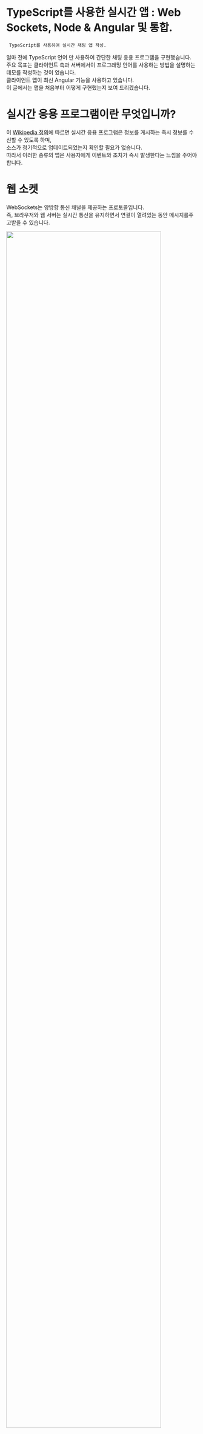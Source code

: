 # TypeScript를 사용한 실시간 앱 : Web Sockets, Node & Angular 및 통합.
``` TypeScript를 사용하여 실시간 채팅 앱 작성.```
  
얼마 전에 TypeScript 언어 만 사용하여 간단한 채팅 응용 프로그램을 구현했습니다. <br />
주요 목표는 클라이언트 측과 서버에서이 프로그래밍 언어를 사용하는 방법을 설명하는 데모를 작성하는 것이 었습니다. <br />
클라이언트 앱이 최신 Angular 기능을 사용하고 있습니다. <br />
이 글에서는 앱을 처음부터 어떻게 구현했는지 보여 드리겠습니다. <br />

# 실시간 응용 프로그램이란 무엇입니까?

이 [Wikipedia 정의](https://en.wikipedia.org/wiki/Real-time_web)에 따르면 실시간 응용 프로그램은 정보를 게시하는 즉시 정보를 수신할 수 있도록 하며, <br />
소스가 정기적으로 업데이트되었는지 확인할 필요가 없습니다. <br />
따라서 이러한 종류의 앱은 사용자에게 이벤트와 조치가 즉시 발생한다는 느낌을 주어야 합니다. <br />

# 웹 소켓
WebSockets는 양방향 통신 채널을 제공하는 프로토콜입니다. <br />
즉, 브라우저와 웹 서버는 실시간 통신을 유지하면서 연결이 열려있는 동안 메시지를주고받을 수 있습니다. <br />

<img src = "https://miro.medium.com/max/1400/1*9HDEuF54yWrJdnwvLaWIWg.png" width = 90%> </img>

# 응용 프로그램 구조
서버 관련 코드와 클라이언트 코드를 분리합니다. <br />
가장 중요한 파일을 설명 할 때 자세한 내용을 살펴 보겠습니다. <br />
현재로서는 다음과 같이 응용 프로그램의 예상 구조입니다. <br />

``` text

  server/
|- src/
|- package.json
|- tsconfig.json
|- gulpfile.js
client/
|- src/
|- package.json
|- tsconfig.json
|- .angular-cli.json

```

# 서버 코드
WebSockets는 [사양](https://tools.ietf.org/html/rfc6455) 이므로 몇 가지 구현을 찾을 수 있습니다. <br />
TypeScript 또는 기타 프로그래밍 언어를 선택할 수 있습니다. <br />
이 경우 가장 빠르고 안정적인 실시간 엔진 중 하나 인 [Socket.IO](https://socket.io/)를 사용 합니다. <br />

# 서버 측 코드에서 TypeScript를 사용하는 이유는 무엇입니까?
TypeScript에는 정말 멋진 [기능이 포함](https://www.typescriptlang.org/) 되어 있으며 매우 자주 업데이트됩니다. <br />
이 [버그의 약 15%](http://ttendency.cs.ucl.ac.uk/projects/type_study/documents/type_study.pdf)를 방지 할 수 있습니다. 더 많은 이유가 필요하십니까? 😄

# 서버 응용 프로그램 초기화
[package.json파일 생성](https://docs.npmjs.com/cli/init)하고 다음 종속성을 설치합니다.
``` linux

  npm install --save express socket.io @types/express @types/socket.io
  
```

<code>devDependencies</code>통합을 허용 <code>gulp</code>하고 <code>typescript</code>나중에 다음 도구를 사용하여 빌드 작업을 쉽게 정의 할 수 있도록 일부를 설치해야합니다.
```linux
  
  npm install --save-dev typescript gulp gulp-typescript
  
```

# TypeScript 컴파일러 구성
<code>tsconfig.json</code>다음 내용 으로 파일을 작성하십시오.

* tsconfig.json
``` typescript

  {
  "files": [
    "src/*.ts",
    "src/model/*.ts"
  ],
  "compilerOptions": {
    "target": "es5"
  }
}

```

# 데이터 모델 정의
정적 타이핑을 활용하여 다음과 같이 작은 데이터 모델을 정의하겠습니다.
* chat-model.ts 
```typescript

export class User {
    constructor(private name: string) {}
}

export class Message {
    constructor(private from: User, private content: string) {}
}

export class ChatMessage extends Message{
    constructor(from: User, content: string) {
        super(from, content);
    }
}

```

<code>.. server/src</code>디렉토리에 대한 자세한 내용을 보겠습니다. <br />

```text

  server/
|- src/
   |- model/
      |- message.model.ts
      |- user.model.ts
   |- index.ts
   |- server.ts
|- package.json
|- tsconfig.json
|- gulpfile.js

```

# 채팅 서버 구현
<code>server</code>디렉토리 의 기본 파일 은 <code>index.ts</code>및 <code>chat-server.ts</code>입니다. <br />
첫 번째는 우리가 <code>ChatServer</code>앱 을 생성하고 내보낼 수 있도록 하는 반면, 마지막은 [express](https://expressjs.com/) 및 [socket.IO](https://socket.io/) 구성을 포함 합니다.

* index.ts
```typescript

import { ChatServer } from './chat-server';

let app = new ChatServer().getApp();
export { app };

```

* chat-server.ts
```typescript
import { createServer, Server } from 'http';
import * as express from 'express';
import * as socketIo from 'socket.io';

import { Message } from './model';

export class ChatServer {
    public static readonly PORT:number = 8080;
    private app: express.Application;
    private server: Server;
    private io: SocketIO.Server;
    private port: string | number;

    constructor() {
        this.createApp();
        this.config();
        this.createServer();
        this.sockets();
        this.listen();
    }

    private createApp(): void {
        this.app = express();
    }

    private createServer(): void {
        this.server = createServer(this.app);
    }

    private config(): void {
        this.port = process.env.PORT || ChatServer.PORT;
    }

    private sockets(): void {
        this.io = socketIo(this.server);
    }

    private listen(): void {
        this.server.listen(this.port, () => {
            console.log('Running server on port %s', this.port);
        });

        this.io.on('connect', (socket: any) => {
            console.log('Connected client on port %s.', this.port);
            socket.on('message', (m: Message) => {
                console.log('[server](message): %s', JSON.stringify(m));
                this.io.emit('message', m);
            });

            socket.on('disconnect', () => {
                console.log('Client disconnected');
            });
        });
    }

    public getApp(): express.Application {
        return this.app;
    }
}
```

# 서버 클래스
이전 코드는 다음과 같은 클래스 및 관계의 결과를 제공합니다.

* 서버 클래스 다이어그램
<img src = "https://miro.medium.com/max/2000/1*-FNkJxTH5kDiBPdJx4tVIg.png" width = 90%></img>

# 서버 구축 및 실행
Node.js의 V8 엔진에 필요한 JavaScript 파일을 갖기 위해 파일에 <code>build</code>태스크를 추가 할 수 있습니다<code>gulpfile.js</code>.

* gulpfile.js 
```typescript


var gulp = require("gulp");
var ts = require("gulp-typescript");
var tsProject = ts.createProject("tsconfig.json");

gulp.task("build", function () {
    return tsProject.src()
        .pipe(tsProject())
        .js.pipe(gulp.dest("./dist"));
});

```

보시다시피 빌드 프로세스의 출력 (자바 스크립트 파일)은 <code>dist</code>디렉토리에 있습니다. <br />
이 작업을 수행하려면 다음을 실행해야합니다. <br />

``` linux

  gulp build

```
이제 <code>node dist/index.js</code>명령을 실행하여 서버를 실행할 수 있습니다.

# 고객 코드
이제 <code>node dist/index.js</code> 명령을 실행하여 서버를 실행할 수 있습니다.

```linux

  ng new typescript-chat-client --routing --prefix tcc --skip-install
  
```

그런 다음 <code>npm install</code>을 실행하는 종속성을 설치합니다(이 단계에서는 [Yarn](https://classic.yarnpkg.com/en/)을 사용하는 것이 좋습니다). <br />

``` linux

  ng new typescript-chat-client --routing --prefix tcc --skip-install
  
```

[프로젝트 구조](https://angular.io/guide/styleguide#application-structure-and-ngmodules)에서 모범 사례를 사용하는 과정에서 다음을 생성 <code>shared</code>하고 <code>material</code>모듈 할 수 있습니다 .
```text

  client/
|- src/
   |- app/
      |- chat/
      |- shared/
         |- material/
            |- material.module.ts
         |- shared.module.ts
      |-app.module.ts
      
```

명령 행 인터페이스에서이를 수행 할 수 있습니다.

``` text

  ng generate module shared --module app
  ng generate module shared/material --module shared

```

내부의 변화를 확인 <code>app.module.ts</code>하고 <code>shared.module.ts</code>이러한 모듈 사이에 관계를 볼 수 있습니다.

# express 및 socket.IO 추가
클라이언트 앱에 <code>express</code> 및 <code>socket.io</code> 모듈을 추가해야 합니다

``` linux

  npm install express socket.io --save
  
```

# 채팅 모듈 및 구성 요소
채팅 응용 프로그램의 구성 요소를 만들기 전에 새 모듈을 만들어 보겠습니다.

``` linux

  npm install express socket.io --save
  
```

# 채팅 모듈 및 구성 요소
채팅 응용 프로그램의 구성 요소를 만들기 전에 새 모듈을 만들어 보겠습니다.

``` linux

  ng generate module chat --module app

```

이제 최신 모듈에 컴포넌트를 추가하십시오.

``` linux

  ng generate component chat --module chat

```

웹 소켓 및 사용자 지정 모델을 사용하려면 다른 <code>공유</code> 폴더를 만들겠습니다. <br />
이번에는 <code>chat</code> 디렉토리에 있습니다. <br />

``` linux

  ng generate service chat/shared/services/socket --module chat
  ng generate class chat/shared/model/user
  ng generate class chat/shared/model/message

```

우리는 다음과 비슷한 구조로 끝날 것입니다.

```text

  client/
|- src/
   |- app/
      |- chat/
         |- shared/
           |- model/
              |- user.ts
              |- message.ts
           |- services/
              |- socket.service.ts
      |- shared/
      |-app.module.ts
      
```

# 관찰 가능 요소 및 웹 소켓
저희 Angular app 은 <code>RxJS</code>와 함께 제공되기 때문에 <code>Observables</code>를 사용하여 Socket.IO을 잡을 수 있습니다. <br /> 
이벤트는 다음과 같습니다.

* socket.service.ts

``` typescript

import { Injectable } from '@angular/core';
import { Observable } from 'rxjs/Observable';
import { Observer } from 'rxjs/Observer';
import { Message } from '../model/message';
import { Event } from '../model/event';

import * as socketIo from 'socket.io-client';

const SERVER_URL = 'http://localhost:8080';

@Injectable()
export class SocketService {
    private socket;

    public initSocket(): void {
        this.socket = socketIo(SERVER_URL);
    }

    public send(message: Message): void {
        this.socket.emit('message', message);
    }

    public onMessage(): Observable<Message> {
        return new Observable<Message>(observer => {
            this.socket.on('message', (data: Message) => observer.next(data));
        });
    }

    public onEvent(event: Event): Observable<any> {
        return new Observable<Event>(observer => {
            this.socket.on(event, () => observer.next());
        });
    }
}

```

* 앱에서 작업 및 이벤트를 관리하려면 다음 열거형을 정의해야 합니다.
* client-enums.ts 
```typescript

// Actions you can take on the App
export enum Action {
    JOINED,
    LEFT,
    RENAME
}

// Socket.io events
export enum Event {
    CONNECT = 'connect',
    DISCONNECT = 'disconnect'
}

```

* 이제 서버의 메시지를 청취할 준비가 되었습니다.
* chat.component.ts
```typescript

import { Component, OnInit } from '@angular/core';

import { Action } from './shared/model/action';
import { Event } from './shared/model/event';
import { Message } from './shared/model/message';
import { User } from './shared/model/user';
import { SocketService } from './shared/services/socket.service';

@Component({
  selector: 'tcc-chat',
  templateUrl: './chat.component.html',
  styleUrls: ['./chat.component.css']
})
export class ChatComponent implements OnInit {
  action = Action;
  user: User;
  messages: Message[] = [];
  messageContent: string;
  ioConnection: any;

  constructor(private socketService: SocketService) { }

  ngOnInit(): void {
    this.initIoConnection();
  }

  private initIoConnection(): void {
    this.socketService.initSocket();

    this.ioConnection = this.socketService.onMessage()
      .subscribe((message: Message) => {
        this.messages.push(message);
      });

    this.socketService.onEvent(Event.CONNECT)
      .subscribe(() => {
        console.log('connected');
      });
      
    this.socketService.onEvent(Event.DISCONNECT)
      .subscribe(() => {
        console.log('disconnected');
      });
  }

  public sendMessage(message: string): void {
    if (!message) {
      return;
    }

    this.socketService.send({
      from: this.user,
      content: message
    });
    this.messageContent = null;
  }

  public sendNotification(params: any, action: Action): void {
    let message: Message;

    if (action === Action.JOINED) {
      message = {
        from: this.user,
        action: action
      }
    } else if (action === Action.RENAME) {
      message = {
        action: action,
        content: {
          username: this.user.name,
          previousUsername: params.previousUsername
        }
      };
    }

    this.socketService.send(message);
  }
}

```
<code>ChatComponent</code>가 초기화되면 구성 요소가 연결 이벤트 또는 수신 메시지를 수신하기 위해 <code>SocketService</code> 관찰 자료에 가입합니다.
<Code>sendMessage</code> 및 <code>sendNotification</code> 기능은 동일한 서비스를 통해 각 콘텐츠를 전송합니다. 현재 전송되는 알림은 사용자 이름 변경 및 사용자 가입입니다.

# 채팅 애플리케이션 기능
> * Angular CLI
> * Angular 5
> * Angular Material
> * Validation Forms

# 소스 코드
이 GitHub 리포지토리에서 전체 프로젝트를 찾으십시오.
[github](github.com/luixaviles/socket-io-typescript-chat)

# 실행화면
* Server 실행
```linux

  $ cd server
  $ npm install -g gulp-cli
  $ npm install
  $ gulp build
  $ npm start

```
```text
> client@0.0.0 start C:\Users\ckdqj\Downloads\socket-io-typescript-chat-master\socket-io-typescript-chat-mas-chat-master\client
> ng serve

10% building 0/1 modules 1 active ...script-chat-master\socket-io-typescript-chat-master\client\src10% building 1/2 modules 1 active ...t-chat-master\socket-io-typescript-chat-master\client\src\poly10% building 2/3 modules 1 active ...\client\node_modules\@angular\material\prebuilt-themes\indigo-10% building 3/4 modules 1 active ...ver\client\index.js?http://0.0.0.0:0/sockjs-node&sockPath=/soc10% building 4/5 modules 1 active ...ipt-chat-master\socket-io-typescript-chat-master\client\src\st10% building 5/6 modules 1 active ...\client\node_modules\@angular\material\prebuilt-themes\indigo-10% building 6/7 modules 1 active ...ipt-chat-master\socket-io-typescript-chat-master\client\src\st10% building 6/8 modules 2 active ...\client\node_modules\@angular\material\prebuilt-themes\indigo-10% building 7/8 modules 1 active ...\client\node_modules\@angular\material\prebuilt-themes\indigo-10% building 8/9 modules 1 active ...pt-chat-master\client\node_modules\webpack-dev-server\client\s11% building 9/10 modules 1 active ...-chat-master\client\node_modules\webpack-dev-server\client\ov11% building 10/11 modules 1 active ...at-master\client\node_modules\webpack-dev-server\client\util11% building 11/12 modules 1 active ...r\client\node_modules\webpack-dev-server\client\utils\sendMe11% building 12/13 modules 1 active ...ter\client\node_modules\webpack-dev-server\client\utils\relo11% building 13/14 modules 1 active ...ient\node_modules\webpack-dev-server\client\utils\createSock11% building 14/15 modules 1 active ...master\client\node_modules\webpack\hot sync nonrecursive /^\11% building 14/16 modules 2 active ...t\node_modules\style-loader\dist\runtime\injectStylesIntoSty11% building 15/16 modules 1 active ...master\client\node_modules\webpack\hot sync nonrecursive /^\30% building 15/16 modules 1 active ...master\client\node_modules\webpack\hot sync nonrecursive /^\30% building 16/17 modules 1 active ...lient\node_modules\webpack-dev-server\client\clients\SockJSC30% building 17/18 modules 1 active ...de_modules\webpack-dev-server\client\utils\getCurrentScriptS30% building 18/19 modules 1 active ...ript-chat-master\socket-io-typescript-chat-master\client\src30% building 18/20 modules 2 active ...chat-master\socket-io-typescript-chat-master\client\src\poly30% building 19/20 modules 1 active ...chat-master\socket-io-typescript-chat-master\client\src\poly30% building 20/21 modules 1 active ...ster\socket-io-typescript-chat-master\client\node_modules\ur30% building 21/22 modules 1 active ...-typescript-chat-master\client\node_modules\querystring-es3\30% building 22/23 modules 1 active ...ket-io-typescript-chat-master\client\node_modules\webpack\ho30% building 23/24 modules 1 active ...master\socket-io-typescript-chat-master\client\src\app\app.m30% building 24/25 modules 1 active ...ket-io-typescript-chat-master\client\src\environments\enviro30% building 25/26 modules 1 active ...\client\node_modules\webpack-dev-server\client\clients\BaseC30% building 26/27 modules 1 active ...io-typescript-chat-master\client\node_modules\webpack\hot\em30% building 27/28 modules 1 active ...ocket-io-typescript-chat-master\client\src\app\app-routing.m30% building 28/29 modules 1 active ...ter\socket-io-typescript-chat-master\client\src\app\app.comp30% building 29/30 modules 1 active ...\socket-io-typescript-chat-master\client\src\app\chat\chat.m30% building 30/31 modules 1 active ...ter\socket-io-typescript-chat-master\client\node_modules\url30% building 31/32 modules 1 active ...ent\node_modules\node-libs-browser\node_modules\punycode\pun30% building 32/33 modules 1 active ...typescript-chat-master\client\node_modules\querystring-es3\d30% building 33/34 modules 1 active ...typescript-chat-master\client\node_modules\querystring-es3\e30% building 34/35 modules 1 active ...ket-io-typescript-chat-master\client\src\app\shared\shared.m30% building 35/36 modules 1 active ...et-io-typescript-chat-master\client\node_modules\strip-ansi\30% building 36/37 modules 1 active ...cket-io-typescript-chat-master\client\src\app\chat\chat.comp30% building 37/38 modules 1 active ...chat-master\client\src\app\chat\dialog-user\dialog-user.comp30% building 38/39 modules 1 active ...typescript-chat-master\client\node_modules\webpack\buildin\m30% building 39/40 modules 1 active ...ket-io-typescript-chat-master\client\node_modules\ansi-html\30% building 40/41 modules 1 active ...script-chat-master\client\src\app\shared\material\material.m30% building 41/42 modules 1 active ...pt-chat-master\client\src\app\chat\shared\services\socket.se30% building 42/43 modules 1 active ...ocket-io-typescript-chat-master\client\node_modules\events\e30% building 43/44 modules 1 active ...-typescript-chat-master\client\node_modules\loglevel\lib\log30% building 44/45 modules 1 active ...ript-chat-master\client\src\app\chat\dialog-user\dialog-user30% building 45/46 modules 1 active ...io-typescript-chat-master\client\src\app\chat\shared\model\a30% building 46/47 modules 1 active ...-io-typescript-chat-master\client\src\app\chat\shared\model\30% building 47/48 modules 1 active ...io-typescript-chat-master\client\node_modules\html-entities\30% building 48/49 modules 1 active ...cript-chat-master\client\node_modules\zone.js\dist\zone-ever50% building 49/50 modules 1 active ...ster\client\node_modules\@angular\core\__ivy_ngcc__\fesm201550% building 50/51 modules 1 active ...nt\src\$$_lazy_route_resource lazy groupOptions: {} namespac50% building 51/52 modules 1 active ...\@angular\platform-browser\__ivy_ngcc__\fesm2015\platform-br50% building 52/53 modules 1 active ...odules\@angular\platform-browser\__ivy_ngcc__\fesm2015\anima50% building 53/54 modules 1 active ...pt-chat-master\client\node_modules\html-entities\lib\xml-ent50% building 54/55 modules 1 active ...-chat-master\client\node_modules\html-entities\lib\html4-ent50% building 55/56 modules 1 active ...-chat-master\client\node_modules\html-entities\lib\html5-ent50% building 56/57 modules 1 active ...escript-chat-master\client\node_modules\sockjs-client\dist\s50% building 57/58 modules 1 active ...er\client\node_modules\@angular\common\__ivy_ngcc__\fesm201550% building 58/59 modules 1 active ...\client\node_modules\@angular\common\__ivy_ngcc__\fesm2015\c50% building 59/60 modules 1 active ...ules\@ngx-translate\core\__ivy_ngcc__\fesm2015\ngx-translate50% building 60/61 modules 1 active ...slate\http-loader\__ivy_ngcc__\fesm2015\ngx-translate-http-l50% building 61/62 modules 1 active ...\client\node_modules\@angular\material\__ivy_ngcc__\fesm201550% building 62/63 modules 1 active ...ient\node_modules\@angular\material\__ivy_ngcc__\fesm2015\si50% building 63/64 modules 1 active ...\client\node_modules\@angular\material\__ivy_ngcc__\fesm201550% building 64/65 modules 1 active ...\client\node_modules\@angular\material\__ivy_ngcc__\fesm201550% building 65/66 modules 1 active ...\client\node_modules\@angular\material\__ivy_ngcc__\fesm201550% building 66/67 modules 1 active ...ient\node_modules\@angular\material\__ivy_ngcc__\fesm2015\to50% building 67/68 modules 1 active ...lient\node_modules\@angular\material\__ivy_ngcc__\fesm2015\b50% building 68/69 modules 1 active ...\client\node_modules\@angular\router\__ivy_ngcc__\fesm2015\r50% building 69/70 modules 1 active ...er\client\node_modules\@angular\forms\__ivy_ngcc__\fesm2015\50% building 70/71 modules 1 active ...lient\node_modules\@angular\material\__ivy_ngcc__\fesm2015\d50% building 71/72 modules 1 active ...\client\node_modules\@angular\material\__ivy_ngcc__\fesm201550% building 72/73 modules 1 active ...t\node_modules\@angular\material\__ivy_ngcc__\fesm2015\form-50% building 73/74 modules 1 active ...client\node_modules\@angular\material\__ivy_ngcc__\fesm2015\50% building 74/75 modules 1 active ...io-typescript-chat-master\client\node_modules\rxjs\_esm2015\50% building 75/76 modules 1 active ...script-chat-master\client\node_modules\socket.io-client\lib\50% building 76/77 modules 1 active ...et-io-typescript-chat-master\client\node_modules\ansi-regex\50% building 77/78 modules 1 active ...node_modules\@angular\animations\__ivy_ngcc__\fesm2015\anima50% building 78/79 modules 1 active ...chat-master\client\node_modules\rxjs\_esm2015\internal\Obser50% building 79/80 modules 1 active ...pt-chat-master\client\node_modules\rxjs\_esm2015\internal\Su50% building 80/81 modules 1 active ...master\client\node_modules\rxjs\_esm2015\internal\BehaviorSu50% building 81/82 modules 1 active ...t-master\client\node_modules\rxjs\_esm2015\internal\ReplaySu50% building 82/83 modules 1 active ...at-master\client\node_modules\rxjs\_esm2015\internal\AsyncSu50% building 83/84 modules 1 active ...-chat-master\client\node_modules\rxjs\_esm2015\internal\Sche50% building 84/85 modules 1 active ...at-master\client\node_modules\rxjs\_esm2015\internal\Subscri50% building 85/86 modules 1 active ...chat-master\client\node_modules\rxjs\_esm2015\internal\Subsc50% building 86/87 modules 1 active ...at-master\client\node_modules\rxjs\_esm2015\internal\Notific50% building 87/88 modules 1 active ...ipt-chat-master\client\node_modules\rxjs\_esm2015\internal\c50% building 88/89 modules 1 active ...e_modules\rxjs\_esm2015\internal\observable\ConnectableObser50% building 89/90 modules 1 active ...lient\node_modules\rxjs\_esm2015\internal\observable\bindCal50% building 90/91 modules 1 active ...t\node_modules\rxjs\_esm2015\internal\observable\bindNodeCal50% building 91/92 modules 1 active ...-master\client\node_modules\rxjs\_esm2015\internal\observabl50% building 92/93 modules 1 active ...aster\client\node_modules\rxjs\_esm2015\internal\observable\50% building 93/94 modules 1 active ...aster\client\node_modules\rxjs\_esm2015\internal\observable\50% building 94/95 modules 1 active ...\client\node_modules\rxjs\_esm2015\internal\observable\throw50% building 95/96 modules 1 active ...aster\client\node_modules\rxjs\_esm2015\internal\observable\50% building 96/97 modules 1 active ...master\client\node_modules\rxjs\_esm2015\internal\observable50% building 97/98 modules 1 active ...r\client\node_modules\rxjs\_esm2015\internal\observable\part50% building 98/99 modules 1 active ...aster\client\node_modules\rxjs\_esm2015\internal\observable\50% building 99/100 modules 1 active ...node_modules\rxjs\_esm2015\internal\observable\onErrorResum50% building 100/101 modules 1 active ...master\client\node_modules\rxjs\_esm2015\internal\observab50% building 101/102 modules 1 active ...ter\client\node_modules\rxjs\_esm2015\internal\observable\50% building 102/103 modules 1 active ...er\client\node_modules\rxjs\_esm2015\internal\symbol\obser50% building 103/104 modules 1 active ...er\client\node_modules\rxjs\_esm2015\internal\operators\gr50% building 104/105 modules 1 active ...aster\client\node_modules\rxjs\_esm2015\internal\scheduler50% building 105/106 modules 1 active ...ster\client\node_modules\rxjs\_esm2015\internal\scheduler\50% building 106/107 modules 1 active ...ster\client\node_modules\rxjs\_esm2015\internal\scheduler\50% building 107/108 modules 1 active ...nt\node_modules\rxjs\_esm2015\internal\scheduler\animation50% building 108/109 modules 1 active ...e_modules\rxjs\_esm2015\internal\scheduler\VirtualTimeSche50% building 109/110 modules 1 active ...hat-master\client\node_modules\rxjs\_esm2015\internal\util50% building 110/111 modules 1 active ...hat-master\client\node_modules\rxjs\_esm2015\internal\util50% building 111/112 modules 1 active ...master\client\node_modules\rxjs\_esm2015\internal\util\ide50% building 112/113 modules 1 active ...er\client\node_modules\rxjs\_esm2015\internal\util\isObser50% building 113/114 modules 1 active ...ode_modules\rxjs\_esm2015\internal\util\ArgumentOutOfRange50% building 114/115 modules 1 active ...ster\client\node_modules\rxjs\_esm2015\internal\util\Empty50% building 115/116 modules 1 active ...ode_modules\rxjs\_esm2015\internal\util\ObjectUnsubscribed50% building 116/117 modules 1 active ...nt\node_modules\rxjs\_esm2015\internal\util\Unsubscription50% building 117/118 modules 1 active ...er\client\node_modules\rxjs\_esm2015\internal\util\Timeout50% building 118/119 modules 1 active ...\client\node_modules\rxjs\_esm2015\internal\scheduled\sche50% building 119/120 modules 1 active ...cript-chat-master\client\node_modules\@angular\cdk\fesm20150% building 120/121 modules 1 active ...-chat-master\client\node_modules\@angular\cdk\fesm2015\coe50% building 121/122 modules 1 active ...\node_modules\@angular\animations\__ivy_ngcc__\fesm2015\br50% building 122/123 modules 1 active ...client\node_modules\@angular\cdk\__ivy_ngcc__\fesm2015\pla50% building 123/124 modules 1 active ...lient\node_modules\@angular\cdk\__ivy_ngcc__\fesm2015\scro50% building 124/125 modules 1 active ...ent\node_modules\@angular\cdk\__ivy_ngcc__\fesm2015\collec50% building 125/126 modules 1 active ...t-chat-master\client\node_modules\rxjs\_esm2015\operators\50% building 126/127 modules 1 active ...lient\node_modules\@angular\cdk\__ivy_ngcc__\fesm2015\obse50% building 127/128 modules 1 active ...script-chat-master\client\node_modules\socket.io-client\li50% building 128/129 modules 1 active ...ipt-chat-master\client\node_modules\socket.io-client\lib\s50% building 129/130 modules 1 active ...nt\node_modules\@angular\material\__ivy_ngcc__\fesm2015\di50% building 130/131 modules 1 active ...ter\client\node_modules\@angular\cdk\__ivy_ngcc__\fesm201550% building 131/132 modules 1 active ...client\node_modules\@angular\cdk\__ivy_ngcc__\fesm2015\key50% building 132/133 modules 1 active ...r\client\node_modules\@angular\cdk\__ivy_ngcc__\fesm2015\p50% building 133/134 modules 1 active ...ter\client\node_modules\@angular\cdk\__ivy_ngcc__\fesm201550% building 134/135 modules 1 active ...\client\node_modules\@angular\cdk\__ivy_ngcc__\fesm2015\ov50% building 135/136 modules 1 active ...pt-chat-master\client\node_modules\socket.io-client\lib\ma50% building 136/137 modules 1 active ...ter\client\node_modules\rxjs\_esm2015\internal\observable\50% building 137/138 modules 1 active ...\client\node_modules\rxjs\_esm2015\internal\observable\int50% building 138/139 modules 1 active ...\client\node_modules\rxjs\_esm2015\internal\util\canReport50% building 139/140 modules 1 active ...\client\node_modules\rxjs\_esm2015\internal\symbol\rxSubsc50% building 140/141 modules 1 active ...\client\node_modules\rxjs\_esm2015\internal\SubjectSubscri50% building 141/142 modules 1 active ...-master\client\node_modules\rxjs\_esm2015\internal\util\is50% building 142/143 modules 1 active ...ster\client\node_modules\rxjs\_esm2015\internal\util\isFun50% building 143/144 modules 1 active ...ter\client\node_modules\rxjs\_esm2015\internal\observable\50% building 144/145 modules 1 active ...r\client\node_modules\rxjs\_esm2015\internal\operators\ref50% building 145/146 modules 1 active ...ter\client\node_modules\rxjs\_esm2015\internal\util\isSche50% building 146/147 modules 1 active ...client\node_modules\rxjs\_esm2015\internal\observable\from50% building 147/148 modules 1 active ...aster\client\node_modules\rxjs\_esm2015\internal\util\isNu50% building 148/149 modules 1 active ...ster\client\node_modules\rxjs\_esm2015\internal\observable50% building 149/150 modules 1 active ...chat-master\client\node_modules\rxjs\_esm2015\internal\uti50% building 150/151 modules 1 active ...ter\client\node_modules\rxjs\_esm2015\internal\operators\f50% building 151/152 modules 1 active ...ent\node_modules\rxjs\_esm2015\internal\scheduled\schedule50% building 152/153 modules 1 active ...client\node_modules\rxjs\_esm2015\internal\scheduler\AsapA50% building 153/154 modules 1 active ...lient\node_modules\rxjs\_esm2015\internal\scheduler\AsyncA50% building 154/155 modules 1 active ...nt\node_modules\rxjs\_esm2015\internal\scheduler\AsyncSche50% building 155/156 modules 1 active ...lient\node_modules\rxjs\_esm2015\internal\scheduler\QueueA50% building 156/157 modules 1 active ...e_modules\rxjs\_esm2015\internal\scheduler\AnimationFrameA50% building 157/158 modules 1 active ...odules\rxjs\_esm2015\internal\scheduler\AnimationFrameSche50% building 158/159 modules 1 active ...nt\node_modules\rxjs\_esm2015\internal\scheduler\QueueSche50% building 159/160 modules 1 active ...ent\node_modules\rxjs\_esm2015\internal\scheduler\AsapSche50% building 160/161 modules 1 active ...ter\client\node_modules\rxjs\_esm2015\internal\util\subscr50% building 161/162 modules 1 active ...ient\node_modules\rxjs\_esm2015\internal\util\subscribeToR50% building 162/163 modules 1 active ...ster\client\node_modules\rxjs\_esm2015\internal\OuterSubsc50% building 163/164 modules 1 active ...ster\client\node_modules\rxjs\_esm2015\internal\symbol\ite50% building 164/165 modules 1 active ...ode_modules\rxjs\_esm2015\internal\scheduled\scheduleObser50% building 165/166 modules 1 active ...ient\node_modules\@angular\cdk\__ivy_ngcc__\fesm2015\text-50% building 166/167 modules 1 active ...ster\client\node_modules\rxjs\_esm2015\internal\util\isIte50% building 167/168 modules 1 active ...ter\client\node_modules\rxjs\_esm2015\internal\util\isArra50% building 168/169 modules 1 active ...aster\client\node_modules\rxjs\_esm2015\internal\util\isPr50% building 169/170 modules 1 active ...nt\node_modules\rxjs\_esm2015\internal\util\isInteropObser50% building 170/171 modules 1 active ...\node_modules\rxjs\_esm2015\internal\scheduled\scheduleIte50% building 171/172 modules 1 active ...t\node_modules\rxjs\_esm2015\internal\scheduled\schedulePr50% building 172/173 modules 1 active ...master\client\node_modules\rxjs\_esm2015\internal\operator50% building 173/174 modules 1 active ...ster\client\node_modules\rxjs\_esm2015\internal\operators\50% building 174/175 modules 1 active ...ter\client\node_modules\rxjs\_esm2015\internal\operators\z50% building 175/176 modules 1 active ...master\client\node_modules\rxjs\_esm2015\internal\operator50% building 176/177 modules 1 active ...nt\node_modules\rxjs\_esm2015\internal\operators\withLates50% building 177/178 modules 1 active ...client\node_modules\rxjs\_esm2015\internal\operators\windo50% building 178/179 modules 1 active ...ient\node_modules\rxjs\_esm2015\internal\operators\windowT50% building 179/180 modules 1 active ...client\node_modules\rxjs\_esm2015\internal\operators\windo50% building 180/181 modules 1 active ...lient\node_modules\rxjs\_esm2015\internal\operators\window50% building 181/182 modules 1 active ...ter\client\node_modules\rxjs\_esm2015\internal\operators\w50% building 182/183 modules 1 active ...er\client\node_modules\rxjs\_esm2015\internal\operators\to50% building 183/184 modules 1 active ...\client\node_modules\rxjs\_esm2015\internal\operators\time50% building 184/185 modules 1 active ...lient\node_modules\rxjs\_esm2015\internal\operators\timeou50% building 185/186 modules 1 active ...escript-chat-master\client\node_modules\socket.io-client\l50% building 186/187 modules 1 active ...r\client\node_modules\rxjs\_esm2015\internal\operators\mer50% building 187/188 modules 1 active ...lient\node_modules\rxjs\_esm2015\internal\util\subscribeTo50% building 188/189 modules 1 active ...er\client\node_modules\rxjs\_esm2015\internal\operators\ti50% building 189/190 modules 1 active ...ient\node_modules\rxjs\_esm2015\internal\operators\timeInt50% building 190/191 modules 1 active ...ient\node_modules\rxjs\_esm2015\internal\operators\throwIf50% building 191/192 modules 1 active ...ient\node_modules\rxjs\_esm2015\internal\operators\throttl50% building 192/193 modules 1 active ...r\client\node_modules\rxjs\_esm2015\internal\operators\thr50% building 193/194 modules 1 active ...master\client\node_modules\rxjs\_esm2015\internal\operator50% building 194/195 modules 1 active ...\client\node_modules\rxjs\_esm2015\internal\operators\take50% building 195/196 modules 1 active ...\client\node_modules\rxjs\_esm2015\internal\operators\take50% building 196/197 modules 1 active ...aster\client\node_modules\rxjs\_esm2015\internal\util\Imme50% building 197/198 modules 1 active ...ter\client\node_modules\rxjs\_esm2015\internal\scheduler\A50% building 198/199 modules 1 active ...r\client\node_modules\rxjs\_esm2015\internal\operators\tak50% building 199/200 modules 1 active ...aster\client\node_modules\rxjs\_esm2015\internal\operators50% building 200/201 modules 1 active ...lient\node_modules\rxjs\_esm2015\internal\operators\switch50% building 201/202 modules 1 active ...\client\node_modules\rxjs\_esm2015\internal\operators\swit50% building 202/203 modules 1 active ...\client\node_modules\rxjs\_esm2015\internal\operators\swit50% building 203/204 modules 1 active ...lient\node_modules\rxjs\_esm2015\internal\operators\subscr50% building 204/205 modules 1 active ...\client\node_modules\rxjs\_esm2015\internal\operators\star50% building 205/206 modules 1 active ...\client\node_modules\rxjs\_esm2015\internal\operators\skip50% building 206/207 modules 1 active ...ster\client\node_modules\rxjs\_esm2015\internal\InnerSubsc50% building 207/208 modules 1 active ...master\client\node_modules\rxjs\_esm2015\internal\util\isO50% building 208/209 modules 1 active ...\node_modules\rxjs\_esm2015\internal\util\subscribeToObser50% building 209/210 modules 1 active ...nt\node_modules\rxjs\_esm2015\internal\util\subscribeToIte50% building 210/211 modules 1 active ...ent\node_modules\rxjs\_esm2015\internal\util\subscribeToPr50% building 211/212 modules 1 active ...\client\node_modules\rxjs\_esm2015\internal\operators\skip50% building 212/213 modules 1 active ...r\client\node_modules\rxjs\_esm2015\internal\operators\ski50% building 213/214 modules 1 active ...aster\client\node_modules\rxjs\_esm2015\internal\operators50% building 214/215 modules 1 active ...ter\client\node_modules\rxjs\_esm2015\internal\operators\s50% building 215/216 modules 1 active ...lient\node_modules\rxjs\_esm2015\internal\operators\shareR50% building 216/217 modules 1 active ...ster\client\node_modules\rxjs\_esm2015\internal\operators\50% building 217/218 modules 1 active ...ent\node_modules\rxjs\_esm2015\internal\operators\sequence50% building 218/219 modules 1 active ...aster\client\node_modules\rxjs\_esm2015\internal\operators50% building 219/220 modules 1 active ...client\node_modules\rxjs\_esm2015\internal\operators\sampl50% building 220/221 modules 1 active ...ter\client\node_modules\rxjs\_esm2015\internal\operators\s50% building 221/222 modules 1 active ...\client\node_modules\rxjs\_esm2015\internal\operators\retr50% building 222/223 modules 1 active ...ster\client\node_modules\rxjs\_esm2015\internal\operators\50% building 223/224 modules 1 active ...client\node_modules\rxjs\_esm2015\internal\operators\repea50% building 224/225 modules 1 active ...ter\client\node_modules\rxjs\_esm2015\internal\operators\r50% building 225/226 modules 1 active ...ter\client\node_modules\rxjs\_esm2015\internal\operators\r50% building 226/227 modules 1 active ...aster\client\node_modules\rxjs\_esm2015\internal\operators50% building 227/228 modules 1 active ...ent\node_modules\rxjs\_esm2015\internal\operators\publishR50% building 228/229 modules 1 active ...lient\node_modules\rxjs\_esm2015\internal\operators\publis50% building 229/230 modules 1 active ...t\node_modules\rxjs\_esm2015\internal\operators\publishBeh50% building 230/231 modules 1 active ...er\client\node_modules\rxjs\_esm2015\internal\operators\pu50% building 231/232 modules 1 active ...t-master\client\node_modules\rxjs\_esm2015\internal\util\i50% building 232/233 modules 1 active ...ster\client\node_modules\rxjs\_esm2015\internal\operators\50% building 233/234 modules 1 active ...\client\node_modules\rxjs\_esm2015\internal\operators\part50% building 234/235 modules 1 active ...r\client\node_modules\rxjs\_esm2015\internal\operators\pai50% building 235/236 modules 1 active ...node_modules\rxjs\_esm2015\internal\operators\onErrorResum50% building 236/237 modules 1 active ...\client\node_modules\rxjs\_esm2015\internal\operators\obse50% building 237/238 modules 1 active ...\client\node_modules\rxjs\_esm2015\internal\operators\mult50% building 238/239 modules 1 active ...master\client\node_modules\rxjs\_esm2015\internal\operator50% building 239/240 modules 1 active ...\client\node_modules\rxjs\_esm2015\internal\operators\merg50% building 240/241 modules 1 active ...client\node_modules\rxjs\_esm2015\internal\operators\merge50% building 241/242 modules 1 active ...r\client\node_modules\rxjs\_esm2015\internal\operators\mer50% building 242/243 modules 1 active ...ster\client\node_modules\rxjs\_esm2015\internal\operators\50% building 243/244 modules 1 active ...master\client\node_modules\rxjs\_esm2015\internal\operator50% building 244/245 modules 1 active ...lient\node_modules\rxjs\_esm2015\internal\operators\materi50% building 245/246 modules 1 active ...ster\client\node_modules\rxjs\_esm2015\internal\operators\50% building 246/247 modules 1 active ...aster\client\node_modules\rxjs\_esm2015\internal\operators50% building 247/248 modules 1 active ...er\client\node_modules\rxjs\_esm2015\internal\operators\is50% building 248/249 modules 1 active ...nt\node_modules\rxjs\_esm2015\internal\operators\ignoreEle50% building 249/250 modules 1 active ...ster\client\node_modules\rxjs\_esm2015\internal\operators\50% building 250/251 modules 1 active ...\client\node_modules\rxjs\_esm2015\internal\operators\find50% building 251/252 modules 1 active ...aster\client\node_modules\rxjs\_esm2015\internal\operators50% building 252/253 modules 1 active ...r\client\node_modules\rxjs\_esm2015\internal\operators\fin50% building 253/254 modules 1 active ...ter\client\node_modules\rxjs\_esm2015\internal\operators\e50% building 254/255 modules 1 active ...client\node_modules\rxjs\_esm2015\internal\operators\exhau50% building 255/256 modules 1 active ...er\client\node_modules\rxjs\_esm2015\internal\operators\ex50% building 256/257 modules 1 active ...ster\client\node_modules\rxjs\_esm2015\internal\operators\50% building 257/258 modules 1 active ...er\client\node_modules\rxjs\_esm2015\internal\operators\en50% building 258/259 modules 1 active ...\client\node_modules\rxjs\_esm2015\internal\operators\elem50% building 259/260 modules 1 active ...odules\rxjs\_esm2015\internal\operators\distinctUntilKeyCh50% building 260/261 modules 1 active ...e_modules\rxjs\_esm2015\internal\operators\distinctUntilCh50% building 261/262 modules 1 active ...r\client\node_modules\rxjs\_esm2015\internal\operators\dis50% building 262/263 modules 1 active ...ent\node_modules\rxjs\_esm2015\internal\operators\demateri50% building 263/264 modules 1 active ...\client\node_modules\rxjs\_esm2015\internal\operators\dela50% building 264/265 modules 1 active ...ster\client\node_modules\rxjs\_esm2015\internal\operators\50% building 265/266 modules 1 active ...nt\node_modules\rxjs\_esm2015\internal\operators\defaultIf50% building 266/267 modules 1 active ...ient\node_modules\rxjs\_esm2015\internal\operators\debounc50% building 267/268 modules 1 active ...r\client\node_modules\rxjs\_esm2015\internal\operators\deb50% building 268/269 modules 1 active ...ster\client\node_modules\rxjs\_esm2015\internal\operators\50% building 269/270 modules 1 active ...ter\client\node_modules\rxjs\_esm2015\internal\observable\50% building 270/271 modules 1 active ...lient\node_modules\rxjs\_esm2015\internal\operators\concat50% building 271/272 modules 1 active ...\client\node_modules\rxjs\_esm2015\internal\operators\conc50% building 272/273 modules 1 active ...\client\node_modules\rxjs\_esm2015\internal\operators\conc50% building 273/274 modules 1 active ...ter\client\node_modules\rxjs\_esm2015\internal\operators\c50% building 274/275 modules 1 active ...ent\node_modules\rxjs\_esm2015\internal\operators\combineL50% building 275/276 modules 1 active ...client\node_modules\rxjs\_esm2015\internal\operators\combi50% building 276/277 modules 1 active ...client\node_modules\rxjs\_esm2015\internal\operators\catch50% building 277/278 modules 1 active ...client\node_modules\rxjs\_esm2015\internal\operators\buffe50% building 278/279 modules 1 active ...ient\node_modules\rxjs\_esm2015\internal\operators\bufferT50% building 279/280 modules 1 active ...client\node_modules\rxjs\_esm2015\internal\operators\buffe50% building 280/281 modules 1 active ...lient\node_modules\rxjs\_esm2015\internal\operators\buffer50% building 281/282 modules 1 active ...modules\rxjs\_esm2015\internal\observable\SubscribeOnObser50% building 282/283 modules 1 active ...er\client\node_modules\rxjs\_esm2015\internal\observable\c50% building 283/284 modules 1 active ...ter\client\node_modules\rxjs\_esm2015\internal\operators\b50% building 284/285 modules 1 active ...\client\node_modules\rxjs\_esm2015\internal\operators\audi50% building 285/286 modules 1 active ...client\node_modules\rxjs\_esm2015\internal\util\hostReport50% building 286/287 modules 1 active ...chat-master\client\node_modules\rxjs\_esm2015\internal\Obs50% building 287/288 modules 1 active ...nt\node_modules\socket.io-client\node_modules\debug\src\br50% building 288/289 modules 1 active ...er\client\node_modules\rxjs\_esm2015\internal\util\toSubsc50% building 289/290 modules 1 active ...aster\client\node_modules\rxjs\_esm2015\internal\observabl50% building 290/291 modules 1 active ...\client\node_modules\rxjs\_esm2015\internal\observable\gen50% building 291/292 modules 1 active ...node_modules\rxjs\_esm2015\internal\observable\fromEventPa50% building 292/293 modules 1 active ...client\node_modules\rxjs\_esm2015\internal\observable\from50% building 293/294 modules 1 active ...\client\node_modules\rxjs\_esm2015\internal\observable\for50% building 294/295 modules 1 active ...nt\node_modules\rxjs\_esm2015\internal\observable\combineL50% building 295/296 modules 1 active ...pescript-chat-master\client\node_modules\socket.io-parser\50% building 296/297 modules 1 active ...escript-chat-master\client\node_modules\component-emitter\50% building 297/298 modules 1 active ...ript-chat-master\client\node_modules\engine.io-client\lib\50% building 298/299 modules 1 active ...et-io-typescript-chat-master\client\node_modules\parseuri\50% building 299/300 modules 1 active ...ient\node_modules\socket.io-client\node_modules\debug\src\50% building 300/301 modules 1 active ...io-typescript-chat-master\client\node_modules\has-binary2\50% building 301/302 modules 1 active ...ket-io-typescript-chat-master\client\node_modules\parseqs\50% building 302/303 modules 1 active ...typescript-chat-master\client\node_modules\component-bind\50% building 303/304 modules 1 active ...et-io-typescript-chat-master\client\node_modules\to-array\50% building 304/305 modules 1 active ...escript-chat-master\client\node_modules\socket.io-parser\b50% building 305/306 modules 1 active ...ript-chat-master\client\node_modules\socket.io-parser\is-b50% building 306/307 modules 1 active ...cket-io-typescript-chat-master\client\node_modules\backo2\50% building 307/308 modules 1 active ...ket-io-typescript-chat-master\client\node_modules\indexof\50% building 308/309 modules 1 active ...ipt-chat-master\client\node_modules\engine.io-client\lib\s50% building 309/310 modules 1 active ...nt\node_modules\socket.io-parser\node_modules\debug\src\br50% building 310/311 modules 1 active ...-chat-master\client\node_modules\engine.io-client\lib\tran50% building 311/312 modules 1 active ...aster\client\node_modules\engine.io-client\lib\transports\50% building 312/313 modules 1 active ...client\node_modules\socket.io-parser\node_modules\isarray\50% building 313/314 modules 1 active ...-master\client\node_modules\engine.io-client\lib\xmlhttpre50% building 314/315 modules 1 active ...ster\client\node_modules\has-binary2\node_modules\isarray\50% building 315/316 modules 1 active ...ient\node_modules\socket.io-parser\node_modules\debug\src\50% building 316/317 modules 1 active ...pt-chat-master\client\node_modules\engine.io-parser\lib\br50% building 317/318 modules 1 active ...client\node_modules\engine.io-client\lib\transports\pollin50% building 318/319 modules 1 active ...ient\node_modules\engine.io-client\lib\transports\polling-50% building 319/320 modules 1 active ...r\client\node_modules\engine.io-client\lib\transports\webs50% building 320/321 modules 1 active ...chat-master\client\node_modules\engine.io-client\lib\trans50% building 321/322 modules 1 active ...nt\node_modules\engine.io-client\node_modules\debug\src\br50% building 322/323 modules 1 active ...r\socket-io-typescript-chat-master\client\node_modules\ms\50% building 323/324 modules 1 active ...cript-chat-master\client\node_modules\engine.io-parser\lib50% building 324/325 modules 1 active ...cript-chat-master\client\node_modules\engine.io-parser\lib50% building 325/326 modules 1 active ...ter\client\node_modules\engine.io-client\lib\transports\po50% building 326/327 modules 1 active ...ient\node_modules\engine.io-client\node_modules\debug\src\50% building 327/328 modules 1 active ...et-io-typescript-chat-master\client\node_modules\has-cors\50% building 328/329 modules 1 active ...ocket-io-typescript-chat-master\client\node_modules\yeast\50% building 329/330 modules 1 active ...escript-chat-master\client\node_modules\arraybuffer.slice\50% building 330/331 modules 1 active ...ocket-io-typescript-chat-master\client\node_modules\after\50% building 331/332 modules 1 active ...socket-io-typescript-chat-master\client\node_modules\blob\50% building 332/333 modules 1 active ...escript-chat-master\client\node_modules\component-inherit\50% building 333/334 modules 1 active ...r\client\node_modules\base64-arraybuffer\lib\base64-arrayb
chunk {main} main.js, main.js.map (main) 87.2 kB [initial] [rendered]
chunk {polyfills} polyfills.js, polyfills.js.map (polyfills) 140 kB [initial] [rendered]
chunk {runtime} runtime.js, runtime.js.map (runtime) 6.15 kB [entry] [rendered]
chunk {styles} styles.js, styles.js.map (styles) 179 kB [initial] [rendered]
chunk {vendor} vendor.js, vendor.js.map (vendor) 5.24 MB [initial] [rendered]
Date: 2020-04-14T04:19:34.052Z - Hash: c1b7429915d9ae9388b5 - Time: 8166ms
** Angular Live Development Server is listening on localhost:4200, open your browser on http://localhost:4200/ **
: Compiled successfully.

```

socket.io 서버가 포트 8080에서 실행됩니다.

# Angular Client 실행
```linux

  $ cd client
  $ npm install
  $ ng serve

```

```text
> client@0.0.0 start C:\Users\ckdqj\Downloads\socket-io-typescript-chat-master\socket-io-typescript-chat-mas-chat-master\client
> ng serve

10% building 0/1 modules 1 active ...script-chat-master\socket-io-typescript-chat-master\client\src10% building 1/2 modules 1 active ...t-chat-master\socket-io-typescript-chat-master\client\src\poly10% building 2/3 modules 1 active ...\client\node_modules\@angular\material\prebuilt-themes\indigo-10% building 3/4 modules 1 active ...ver\client\index.js?http://0.0.0.0:0/sockjs-node&sockPath=/soc10% building 4/5 modules 1 active ...ipt-chat-master\socket-io-typescript-chat-master\client\src\st10% building 5/6 modules 1 active ...\client\node_modules\@angular\material\prebuilt-themes\indigo-10% building 6/7 modules 1 active ...ipt-chat-master\socket-io-typescript-chat-master\client\src\st10% building 6/8 modules 2 active ...\client\node_modules\@angular\material\prebuilt-themes\indigo-10% building 7/8 modules 1 active ...\client\node_modules\@angular\material\prebuilt-themes\indigo-10% building 8/9 modules 1 active ...pt-chat-master\client\node_modules\webpack-dev-server\client\s11% building 9/10 modules 1 active ...-chat-master\client\node_modules\webpack-dev-server\client\ov11% building 10/11 modules 1 active ...at-master\client\node_modules\webpack-dev-server\client\util11% building 11/12 modules 1 active ...r\client\node_modules\webpack-dev-server\client\utils\sendMe11% building 12/13 modules 1 active ...ter\client\node_modules\webpack-dev-server\client\utils\relo11% building 13/14 modules 1 active ...ient\node_modules\webpack-dev-server\client\utils\createSock11% building 14/15 modules 1 active ...master\client\node_modules\webpack\hot sync nonrecursive /^\11% building 14/16 modules 2 active ...t\node_modules\style-loader\dist\runtime\injectStylesIntoSty11% building 15/16 modules 1 active ...master\client\node_modules\webpack\hot sync nonrecursive /^\30% building 15/16 modules 1 active ...master\client\node_modules\webpack\hot sync nonrecursive /^\30% building 16/17 modules 1 active ...lient\node_modules\webpack-dev-server\client\clients\SockJSC30% building 17/18 modules 1 active ...de_modules\webpack-dev-server\client\utils\getCurrentScriptS30% building 18/19 modules 1 active ...ript-chat-master\socket-io-typescript-chat-master\client\src30% building 18/20 modules 2 active ...chat-master\socket-io-typescript-chat-master\client\src\poly30% building 19/20 modules 1 active ...chat-master\socket-io-typescript-chat-master\client\src\poly30% building 20/21 modules 1 active ...ster\socket-io-typescript-chat-master\client\node_modules\ur30% building 21/22 modules 1 active ...-typescript-chat-master\client\node_modules\querystring-es3\30% building 22/23 modules 1 active ...ket-io-typescript-chat-master\client\node_modules\webpack\ho30% building 23/24 modules 1 active ...master\socket-io-typescript-chat-master\client\src\app\app.m30% building 24/25 modules 1 active ...ket-io-typescript-chat-master\client\src\environments\enviro30% building 25/26 modules 1 active ...\client\node_modules\webpack-dev-server\client\clients\BaseC30% building 26/27 modules 1 active ...io-typescript-chat-master\client\node_modules\webpack\hot\em30% building 27/28 modules 1 active ...ocket-io-typescript-chat-master\client\src\app\app-routing.m30% building 28/29 modules 1 active ...ter\socket-io-typescript-chat-master\client\src\app\app.comp30% building 29/30 modules 1 active ...\socket-io-typescript-chat-master\client\src\app\chat\chat.m30% building 30/31 modules 1 active ...ter\socket-io-typescript-chat-master\client\node_modules\url30% building 31/32 modules 1 active ...ent\node_modules\node-libs-browser\node_modules\punycode\pun30% building 32/33 modules 1 active ...typescript-chat-master\client\node_modules\querystring-es3\d30% building 33/34 modules 1 active ...typescript-chat-master\client\node_modules\querystring-es3\e30% building 34/35 modules 1 active ...ket-io-typescript-chat-master\client\src\app\shared\shared.m30% building 35/36 modules 1 active ...et-io-typescript-chat-master\client\node_modules\strip-ansi\30% building 36/37 modules 1 active ...cket-io-typescript-chat-master\client\src\app\chat\chat.comp30% building 37/38 modules 1 active ...chat-master\client\src\app\chat\dialog-user\dialog-user.comp30% building 38/39 modules 1 active ...typescript-chat-master\client\node_modules\webpack\buildin\m30% building 39/40 modules 1 active ...ket-io-typescript-chat-master\client\node_modules\ansi-html\30% building 40/41 modules 1 active ...script-chat-master\client\src\app\shared\material\material.m30% building 41/42 modules 1 active ...pt-chat-master\client\src\app\chat\shared\services\socket.se30% building 42/43 modules 1 active ...ocket-io-typescript-chat-master\client\node_modules\events\e30% building 43/44 modules 1 active ...-typescript-chat-master\client\node_modules\loglevel\lib\log30% building 44/45 modules 1 active ...ript-chat-master\client\src\app\chat\dialog-user\dialog-user30% building 45/46 modules 1 active ...io-typescript-chat-master\client\src\app\chat\shared\model\a30% building 46/47 modules 1 active ...-io-typescript-chat-master\client\src\app\chat\shared\model\30% building 47/48 modules 1 active ...io-typescript-chat-master\client\node_modules\html-entities\30% building 48/49 modules 1 active ...cript-chat-master\client\node_modules\zone.js\dist\zone-ever50% building 49/50 modules 1 active ...ster\client\node_modules\@angular\core\__ivy_ngcc__\fesm201550% building 50/51 modules 1 active ...nt\src\$$_lazy_route_resource lazy groupOptions: {} namespac50% building 51/52 modules 1 active ...\@angular\platform-browser\__ivy_ngcc__\fesm2015\platform-br50% building 52/53 modules 1 active ...odules\@angular\platform-browser\__ivy_ngcc__\fesm2015\anima50% building 53/54 modules 1 active ...pt-chat-master\client\node_modules\html-entities\lib\xml-ent50% building 54/55 modules 1 active ...-chat-master\client\node_modules\html-entities\lib\html4-ent50% building 55/56 modules 1 active ...-chat-master\client\node_modules\html-entities\lib\html5-ent50% building 56/57 modules 1 active ...escript-chat-master\client\node_modules\sockjs-client\dist\s50% building 57/58 modules 1 active ...er\client\node_modules\@angular\common\__ivy_ngcc__\fesm201550% building 58/59 modules 1 active ...\client\node_modules\@angular\common\__ivy_ngcc__\fesm2015\c50% building 59/60 modules 1 active ...ules\@ngx-translate\core\__ivy_ngcc__\fesm2015\ngx-translate50% building 60/61 modules 1 active ...slate\http-loader\__ivy_ngcc__\fesm2015\ngx-translate-http-l50% building 61/62 modules 1 active ...\client\node_modules\@angular\material\__ivy_ngcc__\fesm201550% building 62/63 modules 1 active ...ient\node_modules\@angular\material\__ivy_ngcc__\fesm2015\si50% building 63/64 modules 1 active ...\client\node_modules\@angular\material\__ivy_ngcc__\fesm201550% building 64/65 modules 1 active ...\client\node_modules\@angular\material\__ivy_ngcc__\fesm201550% building 65/66 modules 1 active ...\client\node_modules\@angular\material\__ivy_ngcc__\fesm201550% building 66/67 modules 1 active ...ient\node_modules\@angular\material\__ivy_ngcc__\fesm2015\to50% building 67/68 modules 1 active ...lient\node_modules\@angular\material\__ivy_ngcc__\fesm2015\b50% building 68/69 modules 1 active ...\client\node_modules\@angular\router\__ivy_ngcc__\fesm2015\r50% building 69/70 modules 1 active ...er\client\node_modules\@angular\forms\__ivy_ngcc__\fesm2015\50% building 70/71 modules 1 active ...lient\node_modules\@angular\material\__ivy_ngcc__\fesm2015\d50% building 71/72 modules 1 active ...\client\node_modules\@angular\material\__ivy_ngcc__\fesm201550% building 72/73 modules 1 active ...t\node_modules\@angular\material\__ivy_ngcc__\fesm2015\form-50% building 73/74 modules 1 active ...client\node_modules\@angular\material\__ivy_ngcc__\fesm2015\50% building 74/75 modules 1 active ...io-typescript-chat-master\client\node_modules\rxjs\_esm2015\50% building 75/76 modules 1 active ...script-chat-master\client\node_modules\socket.io-client\lib\50% building 76/77 modules 1 active ...et-io-typescript-chat-master\client\node_modules\ansi-regex\50% building 77/78 modules 1 active ...node_modules\@angular\animations\__ivy_ngcc__\fesm2015\anima50% building 78/79 modules 1 active ...chat-master\client\node_modules\rxjs\_esm2015\internal\Obser50% building 79/80 modules 1 active ...pt-chat-master\client\node_modules\rxjs\_esm2015\internal\Su50% building 80/81 modules 1 active ...master\client\node_modules\rxjs\_esm2015\internal\BehaviorSu50% building 81/82 modules 1 active ...t-master\client\node_modules\rxjs\_esm2015\internal\ReplaySu50% building 82/83 modules 1 active ...at-master\client\node_modules\rxjs\_esm2015\internal\AsyncSu50% building 83/84 modules 1 active ...-chat-master\client\node_modules\rxjs\_esm2015\internal\Sche50% building 84/85 modules 1 active ...at-master\client\node_modules\rxjs\_esm2015\internal\Subscri50% building 85/86 modules 1 active ...chat-master\client\node_modules\rxjs\_esm2015\internal\Subsc50% building 86/87 modules 1 active ...at-master\client\node_modules\rxjs\_esm2015\internal\Notific50% building 87/88 modules 1 active ...ipt-chat-master\client\node_modules\rxjs\_esm2015\internal\c50% building 88/89 modules 1 active ...e_modules\rxjs\_esm2015\internal\observable\ConnectableObser50% building 89/90 modules 1 active ...lient\node_modules\rxjs\_esm2015\internal\observable\bindCal50% building 90/91 modules 1 active ...t\node_modules\rxjs\_esm2015\internal\observable\bindNodeCal50% building 91/92 modules 1 active ...-master\client\node_modules\rxjs\_esm2015\internal\observabl50% building 92/93 modules 1 active ...aster\client\node_modules\rxjs\_esm2015\internal\observable\50% building 93/94 modules 1 active ...aster\client\node_modules\rxjs\_esm2015\internal\observable\50% building 94/95 modules 1 active ...\client\node_modules\rxjs\_esm2015\internal\observable\throw50% building 95/96 modules 1 active ...aster\client\node_modules\rxjs\_esm2015\internal\observable\50% building 96/97 modules 1 active ...master\client\node_modules\rxjs\_esm2015\internal\observable50% building 97/98 modules 1 active ...r\client\node_modules\rxjs\_esm2015\internal\observable\part50% building 98/99 modules 1 active ...aster\client\node_modules\rxjs\_esm2015\internal\observable\50% building 99/100 modules 1 active ...node_modules\rxjs\_esm2015\internal\observable\onErrorResum50% building 100/101 modules 1 active ...master\client\node_modules\rxjs\_esm2015\internal\observab50% building 101/102 modules 1 active ...ter\client\node_modules\rxjs\_esm2015\internal\observable\50% building 102/103 modules 1 active ...er\client\node_modules\rxjs\_esm2015\internal\symbol\obser50% building 103/104 modules 1 active ...er\client\node_modules\rxjs\_esm2015\internal\operators\gr50% building 104/105 modules 1 active ...aster\client\node_modules\rxjs\_esm2015\internal\scheduler50% building 105/106 modules 1 active ...ster\client\node_modules\rxjs\_esm2015\internal\scheduler\50% building 106/107 modules 1 active ...ster\client\node_modules\rxjs\_esm2015\internal\scheduler\50% building 107/108 modules 1 active ...nt\node_modules\rxjs\_esm2015\internal\scheduler\animation50% building 108/109 modules 1 active ...e_modules\rxjs\_esm2015\internal\scheduler\VirtualTimeSche50% building 109/110 modules 1 active ...hat-master\client\node_modules\rxjs\_esm2015\internal\util50% building 110/111 modules 1 active ...hat-master\client\node_modules\rxjs\_esm2015\internal\util50% building 111/112 modules 1 active ...master\client\node_modules\rxjs\_esm2015\internal\util\ide50% building 112/113 modules 1 active ...er\client\node_modules\rxjs\_esm2015\internal\util\isObser50% building 113/114 modules 1 active ...ode_modules\rxjs\_esm2015\internal\util\ArgumentOutOfRange50% building 114/115 modules 1 active ...ster\client\node_modules\rxjs\_esm2015\internal\util\Empty50% building 115/116 modules 1 active ...ode_modules\rxjs\_esm2015\internal\util\ObjectUnsubscribed50% building 116/117 modules 1 active ...nt\node_modules\rxjs\_esm2015\internal\util\Unsubscription50% building 117/118 modules 1 active ...er\client\node_modules\rxjs\_esm2015\internal\util\Timeout50% building 118/119 modules 1 active ...\client\node_modules\rxjs\_esm2015\internal\scheduled\sche50% building 119/120 modules 1 active ...cript-chat-master\client\node_modules\@angular\cdk\fesm20150% building 120/121 modules 1 active ...-chat-master\client\node_modules\@angular\cdk\fesm2015\coe50% building 121/122 modules 1 active ...\node_modules\@angular\animations\__ivy_ngcc__\fesm2015\br50% building 122/123 modules 1 active ...client\node_modules\@angular\cdk\__ivy_ngcc__\fesm2015\pla50% building 123/124 modules 1 active ...lient\node_modules\@angular\cdk\__ivy_ngcc__\fesm2015\scro50% building 124/125 modules 1 active ...ent\node_modules\@angular\cdk\__ivy_ngcc__\fesm2015\collec50% building 125/126 modules 1 active ...t-chat-master\client\node_modules\rxjs\_esm2015\operators\50% building 126/127 modules 1 active ...lient\node_modules\@angular\cdk\__ivy_ngcc__\fesm2015\obse50% building 127/128 modules 1 active ...script-chat-master\client\node_modules\socket.io-client\li50% building 128/129 modules 1 active ...ipt-chat-master\client\node_modules\socket.io-client\lib\s50% building 129/130 modules 1 active ...nt\node_modules\@angular\material\__ivy_ngcc__\fesm2015\di50% building 130/131 modules 1 active ...ter\client\node_modules\@angular\cdk\__ivy_ngcc__\fesm201550% building 131/132 modules 1 active ...client\node_modules\@angular\cdk\__ivy_ngcc__\fesm2015\key50% building 132/133 modules 1 active ...r\client\node_modules\@angular\cdk\__ivy_ngcc__\fesm2015\p50% building 133/134 modules 1 active ...ter\client\node_modules\@angular\cdk\__ivy_ngcc__\fesm201550% building 134/135 modules 1 active ...\client\node_modules\@angular\cdk\__ivy_ngcc__\fesm2015\ov50% building 135/136 modules 1 active ...pt-chat-master\client\node_modules\socket.io-client\lib\ma50% building 136/137 modules 1 active ...ter\client\node_modules\rxjs\_esm2015\internal\observable\50% building 137/138 modules 1 active ...\client\node_modules\rxjs\_esm2015\internal\observable\int50% building 138/139 modules 1 active ...\client\node_modules\rxjs\_esm2015\internal\util\canReport50% building 139/140 modules 1 active ...\client\node_modules\rxjs\_esm2015\internal\symbol\rxSubsc50% building 140/141 modules 1 active ...\client\node_modules\rxjs\_esm2015\internal\SubjectSubscri50% building 141/142 modules 1 active ...-master\client\node_modules\rxjs\_esm2015\internal\util\is50% building 142/143 modules 1 active ...ster\client\node_modules\rxjs\_esm2015\internal\util\isFun50% building 143/144 modules 1 active ...ter\client\node_modules\rxjs\_esm2015\internal\observable\50% building 144/145 modules 1 active ...r\client\node_modules\rxjs\_esm2015\internal\operators\ref50% building 145/146 modules 1 active ...ter\client\node_modules\rxjs\_esm2015\internal\util\isSche50% building 146/147 modules 1 active ...client\node_modules\rxjs\_esm2015\internal\observable\from50% building 147/148 modules 1 active ...aster\client\node_modules\rxjs\_esm2015\internal\util\isNu50% building 148/149 modules 1 active ...ster\client\node_modules\rxjs\_esm2015\internal\observable50% building 149/150 modules 1 active ...chat-master\client\node_modules\rxjs\_esm2015\internal\uti50% building 150/151 modules 1 active ...ter\client\node_modules\rxjs\_esm2015\internal\operators\f50% building 151/152 modules 1 active ...ent\node_modules\rxjs\_esm2015\internal\scheduled\schedule50% building 152/153 modules 1 active ...client\node_modules\rxjs\_esm2015\internal\scheduler\AsapA50% building 153/154 modules 1 active ...lient\node_modules\rxjs\_esm2015\internal\scheduler\AsyncA50% building 154/155 modules 1 active ...nt\node_modules\rxjs\_esm2015\internal\scheduler\AsyncSche50% building 155/156 modules 1 active ...lient\node_modules\rxjs\_esm2015\internal\scheduler\QueueA50% building 156/157 modules 1 active ...e_modules\rxjs\_esm2015\internal\scheduler\AnimationFrameA50% building 157/158 modules 1 active ...odules\rxjs\_esm2015\internal\scheduler\AnimationFrameSche50% building 158/159 modules 1 active ...nt\node_modules\rxjs\_esm2015\internal\scheduler\QueueSche50% building 159/160 modules 1 active ...ent\node_modules\rxjs\_esm2015\internal\scheduler\AsapSche50% building 160/161 modules 1 active ...ter\client\node_modules\rxjs\_esm2015\internal\util\subscr50% building 161/162 modules 1 active ...ient\node_modules\rxjs\_esm2015\internal\util\subscribeToR50% building 162/163 modules 1 active ...ster\client\node_modules\rxjs\_esm2015\internal\OuterSubsc50% building 163/164 modules 1 active ...ster\client\node_modules\rxjs\_esm2015\internal\symbol\ite50% building 164/165 modules 1 active ...ode_modules\rxjs\_esm2015\internal\scheduled\scheduleObser50% building 165/166 modules 1 active ...ient\node_modules\@angular\cdk\__ivy_ngcc__\fesm2015\text-50% building 166/167 modules 1 active ...ster\client\node_modules\rxjs\_esm2015\internal\util\isIte50% building 167/168 modules 1 active ...ter\client\node_modules\rxjs\_esm2015\internal\util\isArra50% building 168/169 modules 1 active ...aster\client\node_modules\rxjs\_esm2015\internal\util\isPr50% building 169/170 modules 1 active ...nt\node_modules\rxjs\_esm2015\internal\util\isInteropObser50% building 170/171 modules 1 active ...\node_modules\rxjs\_esm2015\internal\scheduled\scheduleIte50% building 171/172 modules 1 active ...t\node_modules\rxjs\_esm2015\internal\scheduled\schedulePr50% building 172/173 modules 1 active ...master\client\node_modules\rxjs\_esm2015\internal\operator50% building 173/174 modules 1 active ...ster\client\node_modules\rxjs\_esm2015\internal\operators\50% building 174/175 modules 1 active ...ter\client\node_modules\rxjs\_esm2015\internal\operators\z50% building 175/176 modules 1 active ...master\client\node_modules\rxjs\_esm2015\internal\operator50% building 176/177 modules 1 active ...nt\node_modules\rxjs\_esm2015\internal\operators\withLates50% building 177/178 modules 1 active ...client\node_modules\rxjs\_esm2015\internal\operators\windo50% building 178/179 modules 1 active ...ient\node_modules\rxjs\_esm2015\internal\operators\windowT50% building 179/180 modules 1 active ...client\node_modules\rxjs\_esm2015\internal\operators\windo50% building 180/181 modules 1 active ...lient\node_modules\rxjs\_esm2015\internal\operators\window50% building 181/182 modules 1 active ...ter\client\node_modules\rxjs\_esm2015\internal\operators\w50% building 182/183 modules 1 active ...er\client\node_modules\rxjs\_esm2015\internal\operators\to50% building 183/184 modules 1 active ...\client\node_modules\rxjs\_esm2015\internal\operators\time50% building 184/185 modules 1 active ...lient\node_modules\rxjs\_esm2015\internal\operators\timeou50% building 185/186 modules 1 active ...escript-chat-master\client\node_modules\socket.io-client\l50% building 186/187 modules 1 active ...r\client\node_modules\rxjs\_esm2015\internal\operators\mer50% building 187/188 modules 1 active ...lient\node_modules\rxjs\_esm2015\internal\util\subscribeTo50% building 188/189 modules 1 active ...er\client\node_modules\rxjs\_esm2015\internal\operators\ti50% building 189/190 modules 1 active ...ient\node_modules\rxjs\_esm2015\internal\operators\timeInt50% building 190/191 modules 1 active ...ient\node_modules\rxjs\_esm2015\internal\operators\throwIf50% building 191/192 modules 1 active ...ient\node_modules\rxjs\_esm2015\internal\operators\throttl50% building 192/193 modules 1 active ...r\client\node_modules\rxjs\_esm2015\internal\operators\thr50% building 193/194 modules 1 active ...master\client\node_modules\rxjs\_esm2015\internal\operator50% building 194/195 modules 1 active ...\client\node_modules\rxjs\_esm2015\internal\operators\take50% building 195/196 modules 1 active ...\client\node_modules\rxjs\_esm2015\internal\operators\take50% building 196/197 modules 1 active ...aster\client\node_modules\rxjs\_esm2015\internal\util\Imme50% building 197/198 modules 1 active ...ter\client\node_modules\rxjs\_esm2015\internal\scheduler\A50% building 198/199 modules 1 active ...r\client\node_modules\rxjs\_esm2015\internal\operators\tak50% building 199/200 modules 1 active ...aster\client\node_modules\rxjs\_esm2015\internal\operators50% building 200/201 modules 1 active ...lient\node_modules\rxjs\_esm2015\internal\operators\switch50% building 201/202 modules 1 active ...\client\node_modules\rxjs\_esm2015\internal\operators\swit50% building 202/203 modules 1 active ...\client\node_modules\rxjs\_esm2015\internal\operators\swit50% building 203/204 modules 1 active ...lient\node_modules\rxjs\_esm2015\internal\operators\subscr50% building 204/205 modules 1 active ...\client\node_modules\rxjs\_esm2015\internal\operators\star50% building 205/206 modules 1 active ...\client\node_modules\rxjs\_esm2015\internal\operators\skip50% building 206/207 modules 1 active ...ster\client\node_modules\rxjs\_esm2015\internal\InnerSubsc50% building 207/208 modules 1 active ...master\client\node_modules\rxjs\_esm2015\internal\util\isO50% building 208/209 modules 1 active ...\node_modules\rxjs\_esm2015\internal\util\subscribeToObser50% building 209/210 modules 1 active ...nt\node_modules\rxjs\_esm2015\internal\util\subscribeToIte50% building 210/211 modules 1 active ...ent\node_modules\rxjs\_esm2015\internal\util\subscribeToPr50% building 211/212 modules 1 active ...\client\node_modules\rxjs\_esm2015\internal\operators\skip50% building 212/213 modules 1 active ...r\client\node_modules\rxjs\_esm2015\internal\operators\ski50% building 213/214 modules 1 active ...aster\client\node_modules\rxjs\_esm2015\internal\operators50% building 214/215 modules 1 active ...ter\client\node_modules\rxjs\_esm2015\internal\operators\s50% building 215/216 modules 1 active ...lient\node_modules\rxjs\_esm2015\internal\operators\shareR50% building 216/217 modules 1 active ...ster\client\node_modules\rxjs\_esm2015\internal\operators\50% building 217/218 modules 1 active ...ent\node_modules\rxjs\_esm2015\internal\operators\sequence50% building 218/219 modules 1 active ...aster\client\node_modules\rxjs\_esm2015\internal\operators50% building 219/220 modules 1 active ...client\node_modules\rxjs\_esm2015\internal\operators\sampl50% building 220/221 modules 1 active ...ter\client\node_modules\rxjs\_esm2015\internal\operators\s50% building 221/222 modules 1 active ...\client\node_modules\rxjs\_esm2015\internal\operators\retr50% building 222/223 modules 1 active ...ster\client\node_modules\rxjs\_esm2015\internal\operators\50% building 223/224 modules 1 active ...client\node_modules\rxjs\_esm2015\internal\operators\repea50% building 224/225 modules 1 active ...ter\client\node_modules\rxjs\_esm2015\internal\operators\r50% building 225/226 modules 1 active ...ter\client\node_modules\rxjs\_esm2015\internal\operators\r50% building 226/227 modules 1 active ...aster\client\node_modules\rxjs\_esm2015\internal\operators50% building 227/228 modules 1 active ...ent\node_modules\rxjs\_esm2015\internal\operators\publishR50% building 228/229 modules 1 active ...lient\node_modules\rxjs\_esm2015\internal\operators\publis50% building 229/230 modules 1 active ...t\node_modules\rxjs\_esm2015\internal\operators\publishBeh50% building 230/231 modules 1 active ...er\client\node_modules\rxjs\_esm2015\internal\operators\pu50% building 231/232 modules 1 active ...t-master\client\node_modules\rxjs\_esm2015\internal\util\i50% building 232/233 modules 1 active ...ster\client\node_modules\rxjs\_esm2015\internal\operators\50% building 233/234 modules 1 active ...\client\node_modules\rxjs\_esm2015\internal\operators\part50% building 234/235 modules 1 active ...r\client\node_modules\rxjs\_esm2015\internal\operators\pai50% building 235/236 modules 1 active ...node_modules\rxjs\_esm2015\internal\operators\onErrorResum50% building 236/237 modules 1 active ...\client\node_modules\rxjs\_esm2015\internal\operators\obse50% building 237/238 modules 1 active ...\client\node_modules\rxjs\_esm2015\internal\operators\mult50% building 238/239 modules 1 active ...master\client\node_modules\rxjs\_esm2015\internal\operator50% building 239/240 modules 1 active ...\client\node_modules\rxjs\_esm2015\internal\operators\merg50% building 240/241 modules 1 active ...client\node_modules\rxjs\_esm2015\internal\operators\merge50% building 241/242 modules 1 active ...r\client\node_modules\rxjs\_esm2015\internal\operators\mer50% building 242/243 modules 1 active ...ster\client\node_modules\rxjs\_esm2015\internal\operators\50% building 243/244 modules 1 active ...master\client\node_modules\rxjs\_esm2015\internal\operator50% building 244/245 modules 1 active ...lient\node_modules\rxjs\_esm2015\internal\operators\materi50% building 245/246 modules 1 active ...ster\client\node_modules\rxjs\_esm2015\internal\operators\50% building 246/247 modules 1 active ...aster\client\node_modules\rxjs\_esm2015\internal\operators50% building 247/248 modules 1 active ...er\client\node_modules\rxjs\_esm2015\internal\operators\is50% building 248/249 modules 1 active ...nt\node_modules\rxjs\_esm2015\internal\operators\ignoreEle50% building 249/250 modules 1 active ...ster\client\node_modules\rxjs\_esm2015\internal\operators\50% building 250/251 modules 1 active ...\client\node_modules\rxjs\_esm2015\internal\operators\find50% building 251/252 modules 1 active ...aster\client\node_modules\rxjs\_esm2015\internal\operators50% building 252/253 modules 1 active ...r\client\node_modules\rxjs\_esm2015\internal\operators\fin50% building 253/254 modules 1 active ...ter\client\node_modules\rxjs\_esm2015\internal\operators\e50% building 254/255 modules 1 active ...client\node_modules\rxjs\_esm2015\internal\operators\exhau50% building 255/256 modules 1 active ...er\client\node_modules\rxjs\_esm2015\internal\operators\ex50% building 256/257 modules 1 active ...ster\client\node_modules\rxjs\_esm2015\internal\operators\50% building 257/258 modules 1 active ...er\client\node_modules\rxjs\_esm2015\internal\operators\en50% building 258/259 modules 1 active ...\client\node_modules\rxjs\_esm2015\internal\operators\elem50% building 259/260 modules 1 active ...odules\rxjs\_esm2015\internal\operators\distinctUntilKeyCh50% building 260/261 modules 1 active ...e_modules\rxjs\_esm2015\internal\operators\distinctUntilCh50% building 261/262 modules 1 active ...r\client\node_modules\rxjs\_esm2015\internal\operators\dis50% building 262/263 modules 1 active ...ent\node_modules\rxjs\_esm2015\internal\operators\demateri50% building 263/264 modules 1 active ...\client\node_modules\rxjs\_esm2015\internal\operators\dela50% building 264/265 modules 1 active ...ster\client\node_modules\rxjs\_esm2015\internal\operators\50% building 265/266 modules 1 active ...nt\node_modules\rxjs\_esm2015\internal\operators\defaultIf50% building 266/267 modules 1 active ...ient\node_modules\rxjs\_esm2015\internal\operators\debounc50% building 267/268 modules 1 active ...r\client\node_modules\rxjs\_esm2015\internal\operators\deb50% building 268/269 modules 1 active ...ster\client\node_modules\rxjs\_esm2015\internal\operators\50% building 269/270 modules 1 active ...ter\client\node_modules\rxjs\_esm2015\internal\observable\50% building 270/271 modules 1 active ...lient\node_modules\rxjs\_esm2015\internal\operators\concat50% building 271/272 modules 1 active ...\client\node_modules\rxjs\_esm2015\internal\operators\conc50% building 272/273 modules 1 active ...\client\node_modules\rxjs\_esm2015\internal\operators\conc50% building 273/274 modules 1 active ...ter\client\node_modules\rxjs\_esm2015\internal\operators\c50% building 274/275 modules 1 active ...ent\node_modules\rxjs\_esm2015\internal\operators\combineL50% building 275/276 modules 1 active ...client\node_modules\rxjs\_esm2015\internal\operators\combi50% building 276/277 modules 1 active ...client\node_modules\rxjs\_esm2015\internal\operators\catch50% building 277/278 modules 1 active ...client\node_modules\rxjs\_esm2015\internal\operators\buffe50% building 278/279 modules 1 active ...ient\node_modules\rxjs\_esm2015\internal\operators\bufferT50% building 279/280 modules 1 active ...client\node_modules\rxjs\_esm2015\internal\operators\buffe50% building 280/281 modules 1 active ...lient\node_modules\rxjs\_esm2015\internal\operators\buffer50% building 281/282 modules 1 active ...modules\rxjs\_esm2015\internal\observable\SubscribeOnObser50% building 282/283 modules 1 active ...er\client\node_modules\rxjs\_esm2015\internal\observable\c50% building 283/284 modules 1 active ...ter\client\node_modules\rxjs\_esm2015\internal\operators\b50% building 284/285 modules 1 active ...\client\node_modules\rxjs\_esm2015\internal\operators\audi50% building 285/286 modules 1 active ...client\node_modules\rxjs\_esm2015\internal\util\hostReport50% building 286/287 modules 1 active ...chat-master\client\node_modules\rxjs\_esm2015\internal\Obs50% building 287/288 modules 1 active ...nt\node_modules\socket.io-client\node_modules\debug\src\br50% building 288/289 modules 1 active ...er\client\node_modules\rxjs\_esm2015\internal\util\toSubsc50% building 289/290 modules 1 active ...aster\client\node_modules\rxjs\_esm2015\internal\observabl50% building 290/291 modules 1 active ...\client\node_modules\rxjs\_esm2015\internal\observable\gen50% building 291/292 modules 1 active ...node_modules\rxjs\_esm2015\internal\observable\fromEventPa50% building 292/293 modules 1 active ...client\node_modules\rxjs\_esm2015\internal\observable\from50% building 293/294 modules 1 active ...\client\node_modules\rxjs\_esm2015\internal\observable\for50% building 294/295 modules 1 active ...nt\node_modules\rxjs\_esm2015\internal\observable\combineL50% building 295/296 modules 1 active ...pescript-chat-master\client\node_modules\socket.io-parser\50% building 296/297 modules 1 active ...escript-chat-master\client\node_modules\component-emitter\50% building 297/298 modules 1 active ...ript-chat-master\client\node_modules\engine.io-client\lib\50% building 298/299 modules 1 active ...et-io-typescript-chat-master\client\node_modules\parseuri\50% building 299/300 modules 1 active ...ient\node_modules\socket.io-client\node_modules\debug\src\50% building 300/301 modules 1 active ...io-typescript-chat-master\client\node_modules\has-binary2\50% building 301/302 modules 1 active ...ket-io-typescript-chat-master\client\node_modules\parseqs\50% building 302/303 modules 1 active ...typescript-chat-master\client\node_modules\component-bind\50% building 303/304 modules 1 active ...et-io-typescript-chat-master\client\node_modules\to-array\50% building 304/305 modules 1 active ...escript-chat-master\client\node_modules\socket.io-parser\b50% building 305/306 modules 1 active ...ript-chat-master\client\node_modules\socket.io-parser\is-b50% building 306/307 modules 1 active ...cket-io-typescript-chat-master\client\node_modules\backo2\50% building 307/308 modules 1 active ...ket-io-typescript-chat-master\client\node_modules\indexof\50% building 308/309 modules 1 active ...ipt-chat-master\client\node_modules\engine.io-client\lib\s50% building 309/310 modules 1 active ...nt\node_modules\socket.io-parser\node_modules\debug\src\br50% building 310/311 modules 1 active ...-chat-master\client\node_modules\engine.io-client\lib\tran50% building 311/312 modules 1 active ...aster\client\node_modules\engine.io-client\lib\transports\50% building 312/313 modules 1 active ...client\node_modules\socket.io-parser\node_modules\isarray\50% building 313/314 modules 1 active ...-master\client\node_modules\engine.io-client\lib\xmlhttpre50% building 314/315 modules 1 active ...ster\client\node_modules\has-binary2\node_modules\isarray\50% building 315/316 modules 1 active ...ient\node_modules\socket.io-parser\node_modules\debug\src\50% building 316/317 modules 1 active ...pt-chat-master\client\node_modules\engine.io-parser\lib\br50% building 317/318 modules 1 active ...client\node_modules\engine.io-client\lib\transports\pollin50% building 318/319 modules 1 active ...ient\node_modules\engine.io-client\lib\transports\polling-50% building 319/320 modules 1 active ...r\client\node_modules\engine.io-client\lib\transports\webs50% building 320/321 modules 1 active ...chat-master\client\node_modules\engine.io-client\lib\trans50% building 321/322 modules 1 active ...nt\node_modules\engine.io-client\node_modules\debug\src\br50% building 322/323 modules 1 active ...r\socket-io-typescript-chat-master\client\node_modules\ms\50% building 323/324 modules 1 active ...cript-chat-master\client\node_modules\engine.io-parser\lib50% building 324/325 modules 1 active ...cript-chat-master\client\node_modules\engine.io-parser\lib50% building 325/326 modules 1 active ...ter\client\node_modules\engine.io-client\lib\transports\po50% building 326/327 modules 1 active ...ient\node_modules\engine.io-client\node_modules\debug\src\50% building 327/328 modules 1 active ...et-io-typescript-chat-master\client\node_modules\has-cors\50% building 328/329 modules 1 active ...ocket-io-typescript-chat-master\client\node_modules\yeast\50% building 329/330 modules 1 active ...escript-chat-master\client\node_modules\arraybuffer.slice\50% building 330/331 modules 1 active ...ocket-io-typescript-chat-master\client\node_modules\after\50% building 331/332 modules 1 active ...socket-io-typescript-chat-master\client\node_modules\blob\50% building 332/333 modules 1 active ...escript-chat-master\client\node_modules\component-inherit\50% building 333/334 modules 1 active ...r\client\node_modules\base64-arraybuffer\lib\base64-arrayb
chunk {main} main.js, main.js.map (main) 87.2 kB [initial] [rendered]
chunk {polyfills} polyfills.js, polyfills.js.map (polyfills) 140 kB [initial] [rendered]
chunk {runtime} runtime.js, runtime.js.map (runtime) 6.15 kB [entry] [rendered]
chunk {styles} styles.js, styles.js.map (styles) 179 kB [initial] [rendered]
chunk {vendor} vendor.js, vendor.js.map (vendor) 5.24 MB [initial] [rendered]
Date: 2020-04-14T04:19:34.052Z - Hash: c1b7429915d9ae9388b5 - Time: 8166ms
** Angular Live Development Server is listening on localhost:4200, open your browser on http://localhost:4200/ **
: Compiled successfully.

Running server on port 8080
Connected client on port 8080.

```
* 첫 화면 <br />
<img src = "https://user-images.githubusercontent.com/33046341/79189200-17d2bf80-7e5c-11ea-82ac-74ab186cf380.png" width = 90%> </img>

* 입장 시 <br />
<img src = "https://user-images.githubusercontent.com/33046341/79189243-35a02480-7e5c-11ea-96d3-98405c9f581c.png" width = 90%></img>

* 채팅 입력 <br />
<img src = "https://user-images.githubusercontent.com/33046341/79189283-510b2f80-7e5c-11ea-8864-9420509f105a.png" width = 90%></img>

* 터미널 창 <br />
<img src = "https://user-images.githubusercontent.com/33046341/79189333-7009c180-7e5c-11ea-8e5d-0fe5722cb861.png" width = 90%></img>

# reference
* [참고 사이트](https://medium.com/dailyjs/real-time-apps-with-typescript-integrating-web-sockets-node-angular-e2b57cbd1ec1)
* [참고 사이트](https://luixaviles.com/2017/09/releasing-socket-io-typescript-chat-project)

















